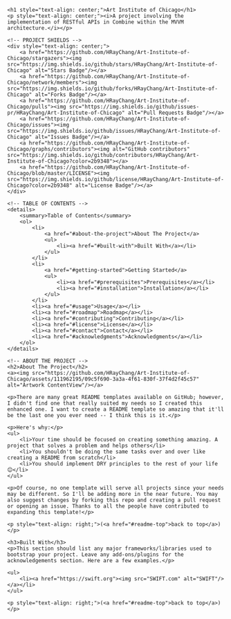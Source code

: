     <h1 style="text-align: center;">Art Institute of Chicago</h1>
    <p style="text-align: center;"><i>A project involving the implementation of RESTful APIs in Combine within the MVVM architecture.</i></p>

    <!-- PROJECT SHIELDS -->
    <div style="text-align: center;">
        <a href="https://github.com/HRayChang/Art-Institute-of-Chicago/stargazers"><img src="https://img.shields.io/github/stars/HRayChang/Art-Institute-of-Chicago" alt="Stars Badge"/></a>
        <a href="https://github.com/HRayChang/Art-Institute-of-Chicago/network/members"><img src="https://img.shields.io/github/forks/HRayChang/Art-Institute-of-Chicago" alt="Forks Badge"/></a>
        <a href="https://github.com/HRayChang/Art-Institute-of-Chicago/pulls"><img src="https://img.shields.io/github/issues-pr/HRayChang/Art-Institute-of-Chicago" alt="Pull Requests Badge"/></a>
        <a href="https://github.com/HRayChang/Art-Institute-of-Chicago/issues"><img src="https://img.shields.io/github/issues/HRayChang/Art-Institute-of-Chicago" alt="Issues Badge"/></a>
        <a href="https://github.com/HRayChang/Art-Institute-of-Chicago/graphs/contributors"><img alt="GitHub contributors" src="https://img.shields.io/github/contributors/HRayChang/Art-Institute-of-Chicago?color=2b9348"></a>
        <a href="https://github.com/HRayChang/Art-Institute-of-Chicago/blob/master/LICENSE"><img src="https://img.shields.io/github/license/HRayChang/Art-Institute-of-Chicago?color=2b9348" alt="License Badge"/></a>
    </div>

    <!-- TABLE OF CONTENTS -->
    <details>
        <summary>Table of Contents</summary>
        <ol>
            <li>
                <a href="#about-the-project">About The Project</a>
                <ul>
                    <li><a href="#built-with">Built With</a></li>
                </ul>
            </li>
            <li>
                <a href="#getting-started">Getting Started</a>
                <ul>
                    <li><a href="#prerequisites">Prerequisites</a></li>
                    <li><a href="#installation">Installation</a></li>
                </ul>
            </li>
            <li><a href="#usage">Usage</a></li>
            <li><a href="#roadmap">Roadmap</a></li>
            <li><a href="#contributing">Contributing</a></li>
            <li><a href="#license">License</a></li>
            <li><a href="#contact">Contact</a></li>
            <li><a href="#acknowledgments">Acknowledgments</a></li>
        </ol>
    </details>

    <!-- ABOUT THE PROJECT -->
    <h2>About The Project</h2>
    <a><img src="https://github.com/HRayChang/Art-Institute-of-Chicago/assets/111962195/09c5f690-3a3a-4f61-830f-37f4d2f45c57" alt="Artwork ContentView"/></a>

    <p>There are many great README templates available on GitHub; however, I didn't find one that really suited my needs so I created this enhanced one. I want to create a README template so amazing that it'll be the last one you ever need -- I think this is it.</p>

    <p>Here's why:</p>
    <ul>
        <li>Your time should be focused on creating something amazing. A project that solves a problem and helps others</li>
        <li>You shouldn't be doing the same tasks over and over like creating a README from scratch</li>
        <li>You should implement DRY principles to the rest of your life 😊</li>
    </ul>

    <p>Of course, no one template will serve all projects since your needs may be different. So I'll be adding more in the near future. You may also suggest changes by forking this repo and creating a pull request or opening an issue. Thanks to all the people have contributed to expanding this template!</p>

    <p style="text-align: right;">(<a href="#readme-top">back to top</a>)</p>

    <h3>Built With</h3>
    <p>This section should list any major frameworks/libraries used to bootstrap your project. Leave any add-ons/plugins for the acknowledgements section. Here are a few examples.</p>

    <ul>
        <li><a href="https://swift.org"><img src="SWIFT.com" alt="SWIFT"/></a></li>
    </ul>

    <p style="text-align: right;">(<a href="#readme-top">back to top</a>)</p>

